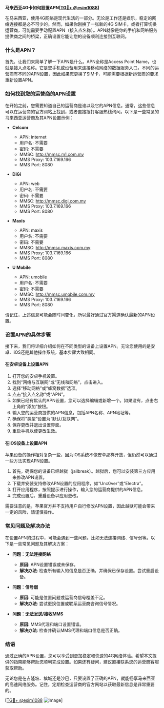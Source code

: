 **马来西亚4G卡如何設置APN[[TG💪+ @esim1088](https://t.me/s/esim1088)]**

在马来西亚，使用4G网络是现代生活的一部分。无论是工作还是娱乐，稳定的网络连接都是必不可少的。然而，如果你刚换了一张新的4G SIM卡，或者打算切换运营商，可能需要手动配置APN（接入点名称）。APN就像是你的手机和网络服务提供商之间的桥梁，正确设置它能让您的设备顺利连接到互联网。

### 什么是APN？

首先，让我们来简单了解一下APN是什么。APN全称是Access Point Name，也就是接入点名称。它是您手机或设备用来连接移动网络的数据服务入口。不同的运营商有不同的APN设置，因此如果您更换了SIM卡，可能需要根据新运营商的要求重新设置APN。

### 如何找到您的运营商的APN设置

在开始之前，您需要知道自己的运营商是谁以及它的APN信息。通常，这些信息可以在运营商的官方网站上找到，或者直接拨打客服热线询问。以下是一些常见的马来西亚运营商及其APN设置示例：

- **Celcom**
  - APN: internet
  - 用户名: 不需要
  - 密码: 不需要
  - MMSC: http://mmsc.m1.com.my
  - MMS Proxy: 103.7.169.166
  - MMS Port: 8080

- **DiGi**
  - APN: web
  - 用户名: 不需要
  - 密码: 不需要
  - MMSC: http://mmsc.digi.com.my
  - MMS Proxy: 103.7.169.166
  - MMS Port: 8080

- **Maxis**
  - APN: maxis
  - 用户名: 不需要
  - 密码: 不需要
  - MMSC: http://mmsc.maxis.com.my
  - MMS Proxy: 103.7.169.166
  - MMS Port: 8080

- **U Mobile**
  - APN: umobile
  - 用户名: 不需要
  - 密码: 不需要
  - MMSC: http://mmsc.umobile.com.my
  - MMS Proxy: 103.7.169.166
  - MMS Port: 8080

请记住，上述信息可能会随时间变化，所以最好通过官方渠道确认最新的APN设置。

### 设置APN的具体步骤

接下来，我们将详细介绍如何在不同类型的设备上设置APN。无论您使用的是安卓、iOS还是其他操作系统，基本步骤大致相同。

#### 在安卓设备上设置APN

1. 打开您的安卓手机设置。
2. 找到“网络与互联网”或“无线和网络”，点击进入。
3. 选择“移动网络”或“蜂窝数据”选项。
4. 点击“接入点名称”或“APN”。
5. 如果已经有默认的APN设置，您可以选择编辑或新增一个。如果没有，点击右上角的“添加”按钮。
6. 输入您的运营商提供的APN信息，包括APN名称、APN地址等。
7. 确保将“类型”设置为“默认/互联网”。
8. 保存更改并退出设置界面。
9. 重启手机以使更改生效。

#### 在iOS设备上设置APN

苹果设备的操作相对复杂一些，因为iOS系统不像安卓那样开放，但仍然可以通过一些方法实现APN设置。

1. 首先，确保您的设备已经越狱（jailbreak）。越狱后，您可以安装第三方应用来修改APN设置。
2. 下载并安装支持修改APN设置的应用程序，如“Unc0ver”或“Electra”。
3. 打开应用程序，按照提示进行操作，输入您的运营商提供的APN信息。
4. 完成设置后，重启设备以应用更改。

需要注意的是，苹果官方并不支持用户自行修改APN设置，因此越狱可能会带来一定的风险，请谨慎操作。

### 常见问题及解决办法

在设置APN的过程中，可能会遇到一些问题，比如无法连接网络、信号弱等。以下是一些常见问题及其解决方案：

- **问题：无法连接网络**
  - **原因**: APN设置错误或未保存。
  - **解决办法**: 检查所有输入的信息是否正确，并确保已保存设置。尝试重启设备。

- **问题：信号弱**
  - **原因**: 可能是位置问题或运营商信号覆盖不足。
  - **解决办法**: 尝试更换位置或联系运营商咨询信号情况。

- **问题：无法发送/接收MMS**
  - **原因**: MMS代理和端口设置错误。
  - **解决办法**: 检查并确认MMS代理和端口信息是否正确。

### 结语

通过正确的APN设置，您可以享受到更加稳定和快速的4G网络体验。希望本文提供的指南能够帮助您顺利完成设置。如果还有疑问，建议直接联系您的运营商客服获取帮助。

无论您是在吉隆坡、槟城还是沙巴，只要设置了正确的APN，就能畅享马来西亚的高速网络服务。记住，定期检查运营商的官方网站以获取最新信息是非常重要的。

[[TG💪+ @esim1088](https://t.me/s/esim1088) ![Image](https://i.postimg.cc/4NQfJmqS/Snipaste-2025-05-13-00-14-12.png)]